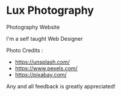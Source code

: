 # Lux Photography
 Photography Website

I'm a self taught Web Designer

Photo Credits : 

- https://unsplash.com/
- https://www.pexels.com/
- https://pixabay.com/

Any and all feedback is greatly appreciated!
